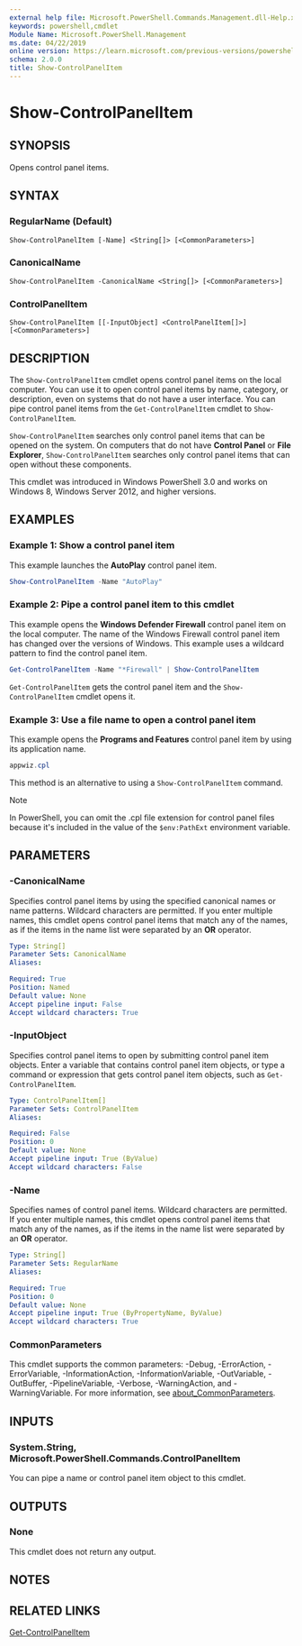 ```yaml
---
external help file: Microsoft.PowerShell.Commands.Management.dll-Help.xml
keywords: powershell,cmdlet
Module Name: Microsoft.PowerShell.Management
ms.date: 04/22/2019
online version: https://learn.microsoft.com/previous-versions/powershell/module/microsoft.powershell.management/show-controlpanelitem?view=powershell-3.0&WT.mc_id=ps-gethelp
schema: 2.0.0
title: Show-ControlPanelItem
---
```

# Show-ControlPanelItem

## SYNOPSIS
Opens control panel items.

## SYNTAX

### RegularName (Default)

```
Show-ControlPanelItem [-Name] <String[]> [<CommonParameters>]
```

### CanonicalName

```
Show-ControlPanelItem -CanonicalName <String[]> [<CommonParameters>]
```

### ControlPanelItem

```
Show-ControlPanelItem [[-InputObject] <ControlPanelItem[]>] [<CommonParameters>]
```

## DESCRIPTION

The `Show-ControlPanelItem` cmdlet opens control panel items on the local computer. You can use it
to open control panel items by name, category, or description, even on systems that do not have a
user interface. You can pipe control panel items from the `Get-ControlPanelItem` cmdlet to
`Show-ControlPanelItem`.

`Show-ControlPanelItem` searches only control panel items that can be opened on the system. On
computers that do not have **Control Panel** or **File Explorer**, `Show-ControlPanelItem` searches
only control panel items that can open without these components.

This cmdlet was introduced in Windows PowerShell 3.0 and works on Windows 8, Windows Server 2012,
and higher versions.

## EXAMPLES

### Example 1: Show a control panel item

This example launches the **AutoPlay** control panel item.

```powershell
Show-ControlPanelItem -Name "AutoPlay"
```

### Example 2: Pipe a control panel item to this cmdlet

This example opens the **Windows Defender Firewall** control panel item on the local computer.
The name of the Windows Firewall control panel item has changed over the versions of Windows. This
example uses a wildcard pattern to find the control panel item.

```powershell
Get-ControlPanelItem -Name "*Firewall" | Show-ControlPanelItem
```

`Get-ControlPanelItem` gets the control panel item and the `Show-ControlPanelItem` cmdlet opens
it.

### Example 3: Use a file name to open a control panel item

This example opens the **Programs and Features** control panel item by using its application name.

```powershell
appwiz.cpl
```

This method is an alternative to using a `Show-ControlPanelItem` command.

> [!NOTE]
> In PowerShell, you can omit the .cpl file extension for control panel files because it's included
> in the value of the `$env:PathExt` environment variable.

## PARAMETERS

### -CanonicalName

Specifies control panel items by using the specified canonical names or name patterns. Wildcard
characters are permitted. If you enter multiple names, this cmdlet opens control panel items that
match any of the names, as if the items in the name list were separated by an **OR** operator.

```yaml
Type: String[]
Parameter Sets: CanonicalName
Aliases:

Required: True
Position: Named
Default value: None
Accept pipeline input: False
Accept wildcard characters: True
```

### -InputObject

Specifies control panel items to open by submitting control panel item objects. Enter a variable
that contains control panel item objects, or type a command or expression that gets control panel
item objects, such as `Get-ControlPanelItem`.

```yaml
Type: ControlPanelItem[]
Parameter Sets: ControlPanelItem
Aliases:

Required: False
Position: 0
Default value: None
Accept pipeline input: True (ByValue)
Accept wildcard characters: False
```

### -Name

Specifies names of control panel items. Wildcard characters are permitted. If you enter multiple
names, this cmdlet opens control panel items that match any of the names, as if the items in the
name list were separated by an **OR** operator.

```yaml
Type: String[]
Parameter Sets: RegularName
Aliases:

Required: True
Position: 0
Default value: None
Accept pipeline input: True (ByPropertyName, ByValue)
Accept wildcard characters: True
```

### CommonParameters

This cmdlet supports the common parameters: -Debug, -ErrorAction, -ErrorVariable,
-InformationAction, -InformationVariable, -OutVariable, -OutBuffer, -PipelineVariable, -Verbose,
-WarningAction, and -WarningVariable. For more information, see [about_CommonParameters](https://go.microsoft.com/fwlink/?LinkID=113216).

## INPUTS

### System.String, Microsoft.PowerShell.Commands.ControlPanelItem

You can pipe a name or control panel item object to this cmdlet.

## OUTPUTS

### None

This cmdlet does not return any output.

## NOTES

## RELATED LINKS

[Get-ControlPanelItem](Get-ControlPanelItem.md)

